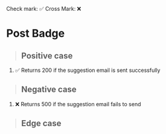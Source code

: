 Check mark: ✅
Cross Mark: ❌

# Post Badge

> ## Positive case

1. ✅ Returns 200 if the suggestion email is sent successfully

> ## Negative case

1. ❌ Returns 500 if the suggestion email fails to send

> ## Edge case
